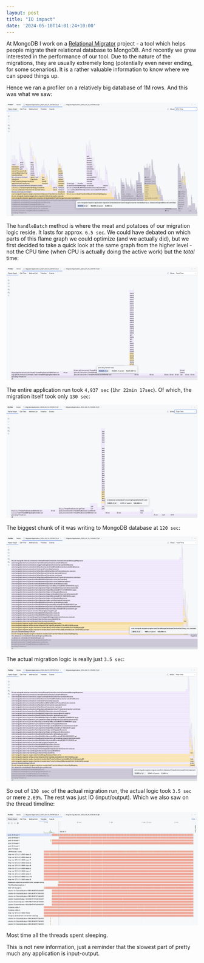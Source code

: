 ```yaml
---
layout: post
title: "IO impact"
date: '2024-05-10T14:01:24+10:00'
---
```


At MongoDB I work on a [Relational Migrator](https://www.mongodb.com/products/tools/relational-migrator) project - a tool which helps people migrate their relational database to MongoDB.
And recently we grew interested in the performance of our tool. Due to the nature of the migrations, they are usually extremely long
(potentially even never ending, for some scenarios). It is a rather valuable information to know where we can speed things up.

Hence we ran a profiler on a relatively big database of 1M rows. And this was what we saw:

<img src="/images/io-impact/screenshot-1.webp" loading="lazy">

The `handleBatch` method is where the meat and potatoes of our migration logic reside. It lasts for approx. `6.5 sec`.
We could have debated on which parts of this flame graph we could optimize (and we actually did), but we first decided to take a quick look
at the same graph from the higher level - not the CPU time (when CPU is actually doing the active work) but the _total_ time:

<img src="/images/io-impact/screenshot-2.webp" loading="lazy">

The entire application run took `4,937 sec` (`1hr 22min 17sec`). Of which, the migration itself took only `130 sec`:

<img src="/images/io-impact/screenshot-3.webp" loading="lazy">

The biggest chunk of it was writing to MongoDB database at `120 sec`:

<img src="/images/io-impact/screenshot-4.webp" loading="lazy">

The actual migration logic is really just `3.5 sec`:

<img src="/images/io-impact/screenshot-5.webp" loading="lazy">

So out of `130 sec` of the actual migration run, the actual logic took `3.5 sec` or mere `2.69%`.
The rest was just IO (input/output). Which we also saw on the thread timeline:

<img src="/images/io-impact/screenshot-6.webp" loading="lazy">

Most time all the threads spent sleeping.

This is not new information, just a reminder that the slowest part of pretty much any application is input-output.
